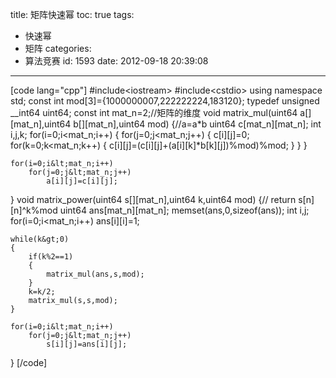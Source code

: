 title: 矩阵快速幂
toc: true
tags:
  - 快速幂
  - 矩阵
categories:
  - 算法竞赛
id: 1593
date: 2012-09-18 20:39:08
---

[code lang="cpp"]
#include&lt;iostream&gt;
#include&lt;cstdio&gt;
using namespace std;
const int mod[3]={1000000007,222222224,183120};
typedef unsigned __int64 uint64;
const int mat_n=2;//矩阵的维度
void matrix_mul(uint64 a[][mat_n],uint64 b[][mat_n],uint64 mod)
{//a=a*b
	uint64 c[mat_n][mat_n];
	int i,j,k;
	for(i=0;i&lt;mat_n;i++)
	{
		for(j=0;j&lt;mat_n;j++)
		{
			c[i][j]=0;
			for(k=0;k&lt;mat_n;k++)
			{
				c[i][j]=(c[i][j]+(a[i][k]*b[k][j])%mod)%mod;
			}
		}
	}

	for(i=0;i&lt;mat_n;i++)
		for(j=0;j&lt;mat_n;j++)
			a[i][j]=c[i][j];
}
void matrix_power(uint64 s[][mat_n],uint64 k,uint64 mod)
{// return s[n][n]^k%mod
	uint64 ans[mat_n][mat_n];
	memset(ans,0,sizeof(ans));
	int i,j;
	for(i=0;i&lt;mat_n;i++)
		ans[i][i]=1;

	while(k&gt;0)
	{
		if(k%2==1)
		{
			matrix_mul(ans,s,mod);
		}
		k=k/2;
		matrix_mul(s,s,mod);
	}

	for(i=0;i&lt;mat_n;i++)
		for(j=0;j&lt;mat_n;j++)
			s[i][j]=ans[i][j];
}
[/code]